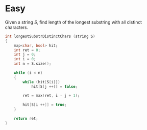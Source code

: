 # Easy

Given a string $S$, find length of the longest substring with all distinct characters.

```cpp
int longestSubstrDistinctChars (string S)
{
    map<char, bool> hit;
    int ret = 0;
    int j = 0;
    int i = 0;
    int n = S.size();
    
    while (i < n)
    {
        while (hit[S[i]])
            hit[S[j ++]] = false;
        
        ret = max(ret, i - j + 1);
        
        hit[S[i ++]] = true;
    }
    
    return ret;
}
```
